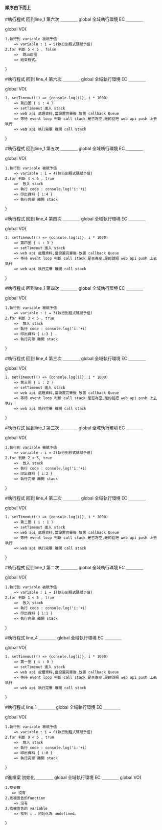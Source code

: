 
#### 順序由下而上


#執行程式  回到line_1 第六次
＿＿＿＿  global 全域執行環境 EC ＿＿＿＿ 

global VO{

    1.執行到 variable 被賦予值
        => variable : i = 5(執行到程式碼賦予值)
    2.for 判斷 5 < 5 , false
        =>  跳出迴圈
        => 結束程式。
 
}

#執行程式 回到 line_4 第六次
＿＿＿＿  global 全域執行環境 EC ＿＿＿＿ 

global VO{

    1. setTimeout(() => {console.log(i)}, i * 1000)
        => 第四圈 { i : 4 } 
        => setTimeout 進入 stack 
        => web api 處理資料,當設置完畢後 放置 callback Queue
        => 等待 event loop 判斷 call stack 是否為空,是的話把 web api push 上去執行
        => web api 執行完畢 離開 call stack

}

#執行程式  回到line_1 第五次 
＿＿＿＿  global 全域執行環境 EC ＿＿＿＿ 

global VO{

    1.執行到 variable 被賦予值
        => variable : i = 4(執行到程式碼賦予值)
    2.for 判斷 4 < 5 , true
        =>  放入 stack 
        => 執行 code : console.log('i:'+i) 
        => 印出資料 { i:4 }
        => 執行完畢 離開 stack 

}


#執行程式 回到 line_4 第四次
＿＿＿＿  global 全域執行環境 EC ＿＿＿＿ 

global VO{

    1. setTimeout(() => {console.log(i)}, i * 1000)
        => 第四圈 { i : 3 } 
        => setTimeout 進入 stack 
        => web api 處理資料,當設置完畢後 放置 callback Queue
        => 等待 event loop 判斷 call stack 是否為空,是的話把 web api push 上去執行
        => web api 執行完畢 離開 call stack

}

#執行程式  回到line_1 第四次
＿＿＿＿  global 全域執行環境 EC ＿＿＿＿ 

global VO{

    1.執行到 variable 被賦予值
        => variable : i = 3(執行到程式碼賦予值)
    2.for 判斷 3 < 5 , true
        =>  放入 stack 
        => 執行 code : console.log('i:'+i) 
        => 印出資料 { i:3 }
        => 執行完畢 離開 stack 

}


#執行程式 回到 line_4 第三次
＿＿＿＿  global 全域執行環境 EC ＿＿＿＿ 

global VO{

    1. setTimeout(() => {console.log(i)}, i * 1000)
        => 第三圈 { i : 2 } 
        => setTimeout 進入 stack 
        => web api 處理資料,當設置完畢後 放置 callback Queue
        => 等待 event loop 判斷 call stack 是否為空,是的話把 web api push 上去執行
        => web api 執行完畢 離開 call stack
}


#執行程式  回到line_1 第三次
＿＿＿＿  global 全域執行環境 EC ＿＿＿＿ 

global VO{

    1.執行到 variable 被賦予值
        => variable : i = 2(執行到程式碼賦予值)
    2.for 判斷 2 < 5, true
        =>  放入 stack 
        => 執行 code : console.log('i:'+i) 
        => 印出資料 { i:2 }
        => 執行完畢 離開 stack 
}










#執行程式 回到 line_4 第二次
＿＿＿＿  global 全域執行環境 EC ＿＿＿＿ 

global VO{

    1. setTimeout(() => {console.log(i)}, i * 1000)
        => 第二圈 { i : 1 } 
        => setTimeout 進入 stack 
        => web api 處理資料,當設置完畢後 放置 callback Queue
        => 等待 event loop 判斷 call stack 是否為空,是的話把 web api push 上去執行
        => web api 執行完畢 離開 call stack

}

#執行程式  回到line_1 第二次
＿＿＿＿  global 全域執行環境 EC ＿＿＿＿ 

global VO{

    1.執行到 variable 被賦予值
        => variable : i = 1(執行到程式碼賦予值)
    2.for 判斷 1 < 5 , true
        =>  放入 stack 
        => 執行 code : console.log('i:'+i) 
        => 印出資料 { i:1 }
        => 執行完畢 離開 stack 


}


#執行程式 line_4
＿＿＿＿  global 全域執行環境 EC ＿＿＿＿ 

global VO{

    1. setTimeout(() => {console.log(i)}, i * 1000)
        => 第一圈 { i : 0 } 
        => setTimeout 進入 stack 
        => web api 處理資料,當設置完畢後 放置 callback Queue
        => 等待 event loop 判斷 call stack 是否為空,是的話把 web api push 上去執行
        => web api 執行完畢 離開 call stack

}


#執行程式 line_1 
＿＿＿＿  global 全域執行環境 EC ＿＿＿＿ 

global VO{

    1.執行到 variable 被賦予值
        => variable : i = 0(執行到程式碼賦予值)
    2.for 判斷 0 < 5 , true
        =>  放入 stack 
        => 執行 code : console.log('i:'+i) 
        => 印出資料 { i:0 }
        => 執行完畢 離開 stack 


}




#進檔案 初始化
＿＿＿＿  global 全域執行環境 EC ＿＿＿＿
global VO{

    1.找參數
       => 沒有
    2.找被宣告的function 
        => 沒有
    3.找被宣告的 variable
        => 找到 i ，初始化為 undefined。
}

